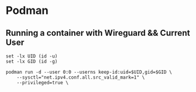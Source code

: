# Podman

## Running a container with Wireguard && Current User

```fish
set -lx UID (id -u)
set -lx GID (id -g)

podman run -d --user 0:0 --userns keep-id:uid=$UID,gid=$GID \
    --sysctl="net.ipv4.conf.all.src_valid_mark=1" \
    --privileged=true \
```


